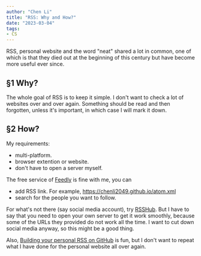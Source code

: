 ```yaml
---
author: "Chen Li"
title: "RSS: Why and How?"
date: "2023-03-04"
tags: 
- CS
---
```


RSS, personal website and the word "neat" shared a lot in common, one of which is that they died out at the beginning of this century but have become more useful ever since.

## §1 Why?

The whole goal of RSS is to keep it simple. I don't want to check a lot of websites over and over again. Something should be read and then forgotten, unless it's important, in which case I will mark it down.

## §2 How?

My requirements:

- multi-platform.
- browser extention or website.
- don't have to open a server myself.

The free service of [Feedly](https://feedly.com/) is fine with me, you can

- add RSS link. For example, https://chenli2049.github.io/atom.xml
- search for the people you want to follow.

For what's not there (say social media account), try [RSSHub](https://docs.rsshub.app/). But I have to say that you need to open your own server to get it work smoothly, because some of the URLs they provided do not work all the time. I want to cut down social media anyway, so this might be a good thing.

Also, [Building your personal RSS on GitHub](https://yufree.cn/cn/2018/03/24/blogdown-rss/) is fun, but I don't want to repeat what I have done for the personal website all over again.
